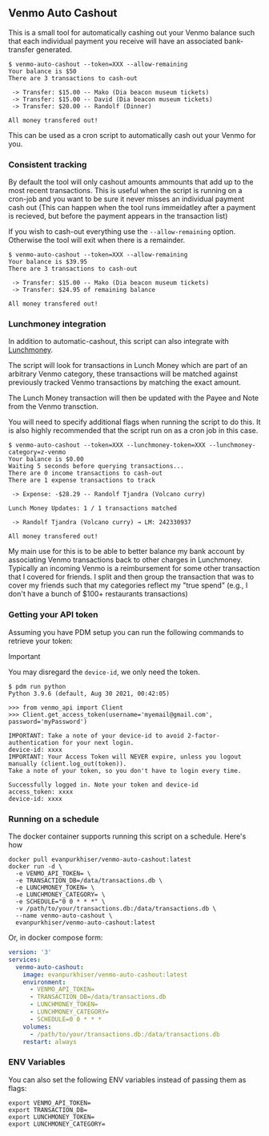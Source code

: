 ## Venmo Auto Cashout

This is a small tool for automatically cashing out your Venmo balance such that
each individual payment you receive will have an associated bank-transfer
generated.

```
$ venmo-auto-cashout --token=XXX --allow-remaining
Your balance is $50
There are 3 transactions to cash-out

 -> Transfer: $15.00 -- Mako (Dia beacon museum tickets)
 -> Transfer: $15.00 -- David (Dia beacon museum tickets)
 -> Transfer: $20.00 -- Randolf (Dinner)

All money transfered out!
```

This can be used as a cron script to automatically cash out your Venmo for you.

### Consistent tracking

By default the tool will only cashout amounts ammounts that add up to the most
recent transactions. This is useful when the script is running on a cron-job
and you want to be sure it never misses an individual payment cash out (This
can happen when the tool runs immeidatley after a payment is recieved, but
before the payment appears in the transaction list)

If you wish to cash-out everything use the `--allow-remaining` option.
Otherwise the tool will exit when there is a remainder.

```
$ venmo-auto-cashout --token=XXX --allow-remaining
Your balance is $39.95
There are 3 transactions to cash-out

 -> Transfer: $15.00 -- Mako (Dia beacon museum tickets)
 -> Transfer: $24.95 of remaining balance

All money transfered out!
```

### Lunchmoney integration

In addition to automatic-cashout, this script can also integrate with
[Lunchmoney](https://lunchmoney.app/).

The script will look for transactions in Lunch Money which are part of an
arbitrary Venmo category, these transactions will be matched against previously
tracked Venmo transactions by matching the exact amount.

The Lunch Money transaction will then be updated with the Payee and Note from
the Venmo transction.

You will need to specify additional flags when running the script to do this.
It is also highly recommended that the script run on as a cron job in this case.

```
$ venmo-auto-cashout --token=XXX --lunchmoney-token=XXX --lunchmoney-category=z-venmo
Your balance is $0.00
Waiting 5 seconds before querying transactions...
There are 0 income transactions to cash-out
There are 1 expense transactions to track

 -> Expense: -$28.29 -- Randolf Tjandra (Volcano curry)

Lunch Money Updates: 1 / 1 transactions matched

 -> Randolf Tjandra (Volcano curry) → LM: 242330937

All money transfered out!
```

My main use for this is to be able to better balance my bank account by
associating Venmo transactions back to other charges in Lunchmoney. Typically
an incoming Venmo is a reimbursement for some other transaction that I covered
for friends. I split and then group the transaction that was to cover my
friends such that my categories reflect my "true spend" (e.g., I don't have a
bunch of \$100+ restaurants transactions)

### Getting your API token

Assuming you have PDM setup you can run the following commands to retrieve your
token:

> [!IMPORTANT]
> You may disregard the `device-id`, we only need the token.

```
$ pdm run python
Python 3.9.6 (default, Aug 30 2021, 00:42:05)

>>> from venmo_api import Client
>>> Client.get_access_token(username='myemail@gmail.com', password='myPassword')

IMPORTANT: Take a note of your device-id to avoid 2-factor-authentication for your next login.
device-id: xxxx
IMPORTANT: Your Access Token will NEVER expire, unless you logout manually (client.log_out(token)).
Take a note of your token, so you don't have to login every time.

Successfully logged in. Note your token and device-id
access_token: xxxx
device-id: xxxx
```

### Running on a schedule

The docker container supports running this script on a schedule. Here's how

```shell
docker pull evanpurkhiser/venmo-auto-cashout:latest
docker run -d \
  -e VENMO_API_TOKEN= \
  -e TRANSACTION_DB=/data/transactions.db \
  -e LUNCHMONEY_TOKEN= \
  -e LUNCHMONEY_CATEGORY= \
  -e SCHEDULE="0 0 * * *" \
  -v /path/to/your/transactions.db:/data/transactions.db \
  --name venmo-auto-cashout \
  evanpurkhiser/venmo-auto-cashout:latest
```

Or, in docker compose form:

```yaml
version: '3'
services:
  venmo-auto-cashout:
    image: evanpurkhiser/venmo-auto-cashout:latest
    environment:
      - VENMO_API_TOKEN=
      - TRANSACTION_DB=/data/transactions.db
      - LUNCHMONEY_TOKEN=
      - LUNCHMONEY_CATEGORY=
      - SCHEDULE=0 0 * * *
    volumes:
      - /path/to/your/transactions.db:/data/transactions.db
    restart: always
```

### ENV Variables

You can also set the following ENV variables instead of passing them as flags:

```
export VENMO_API_TOKEN=
export TRANSACTION_DB=
export LUNCHMONEY_TOKEN=
export LUNCHMONEY_CATEGORY=
```